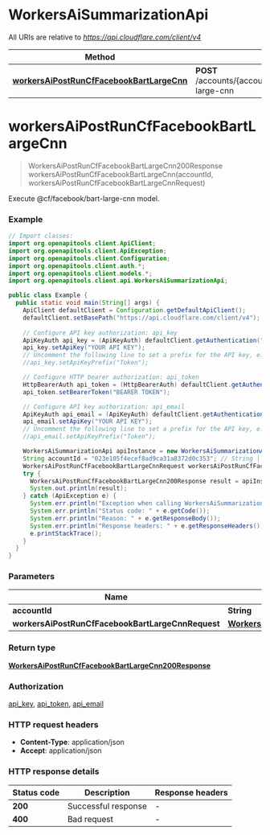 # WorkersAiSummarizationApi

All URIs are relative to *https://api.cloudflare.com/client/v4*

| Method | HTTP request | Description |
|------------- | ------------- | -------------|
| [**workersAiPostRunCfFacebookBartLargeCnn**](WorkersAiSummarizationApi.md#workersAiPostRunCfFacebookBartLargeCnn) | **POST** /accounts/{account_id}/ai/run/@cf/facebook/bart-large-cnn | Execute @cf/facebook/bart-large-cnn model. |


<a id="workersAiPostRunCfFacebookBartLargeCnn"></a>
# **workersAiPostRunCfFacebookBartLargeCnn**
> WorkersAiPostRunCfFacebookBartLargeCnn200Response workersAiPostRunCfFacebookBartLargeCnn(accountId, workersAiPostRunCfFacebookBartLargeCnnRequest)

Execute @cf/facebook/bart-large-cnn model.

### Example
```java
// Import classes:
import org.openapitools.client.ApiClient;
import org.openapitools.client.ApiException;
import org.openapitools.client.Configuration;
import org.openapitools.client.auth.*;
import org.openapitools.client.models.*;
import org.openapitools.client.api.WorkersAiSummarizationApi;

public class Example {
  public static void main(String[] args) {
    ApiClient defaultClient = Configuration.getDefaultApiClient();
    defaultClient.setBasePath("https://api.cloudflare.com/client/v4");
    
    // Configure API key authorization: api_key
    ApiKeyAuth api_key = (ApiKeyAuth) defaultClient.getAuthentication("api_key");
    api_key.setApiKey("YOUR API KEY");
    // Uncomment the following line to set a prefix for the API key, e.g. "Token" (defaults to null)
    //api_key.setApiKeyPrefix("Token");

    // Configure HTTP bearer authorization: api_token
    HttpBearerAuth api_token = (HttpBearerAuth) defaultClient.getAuthentication("api_token");
    api_token.setBearerToken("BEARER TOKEN");

    // Configure API key authorization: api_email
    ApiKeyAuth api_email = (ApiKeyAuth) defaultClient.getAuthentication("api_email");
    api_email.setApiKey("YOUR API KEY");
    // Uncomment the following line to set a prefix for the API key, e.g. "Token" (defaults to null)
    //api_email.setApiKeyPrefix("Token");

    WorkersAiSummarizationApi apiInstance = new WorkersAiSummarizationApi(defaultClient);
    String accountId = "023e105f4ecef8ad9ca31a8372d0c353"; // String | 
    WorkersAiPostRunCfFacebookBartLargeCnnRequest workersAiPostRunCfFacebookBartLargeCnnRequest = new WorkersAiPostRunCfFacebookBartLargeCnnRequest(); // WorkersAiPostRunCfFacebookBartLargeCnnRequest | 
    try {
      WorkersAiPostRunCfFacebookBartLargeCnn200Response result = apiInstance.workersAiPostRunCfFacebookBartLargeCnn(accountId, workersAiPostRunCfFacebookBartLargeCnnRequest);
      System.out.println(result);
    } catch (ApiException e) {
      System.err.println("Exception when calling WorkersAiSummarizationApi#workersAiPostRunCfFacebookBartLargeCnn");
      System.err.println("Status code: " + e.getCode());
      System.err.println("Reason: " + e.getResponseBody());
      System.err.println("Response headers: " + e.getResponseHeaders());
      e.printStackTrace();
    }
  }
}
```

### Parameters

| Name | Type | Description  | Notes |
|------------- | ------------- | ------------- | -------------|
| **accountId** | **String**|  | |
| **workersAiPostRunCfFacebookBartLargeCnnRequest** | [**WorkersAiPostRunCfFacebookBartLargeCnnRequest**](WorkersAiPostRunCfFacebookBartLargeCnnRequest.md)|  | [optional] |

### Return type

[**WorkersAiPostRunCfFacebookBartLargeCnn200Response**](WorkersAiPostRunCfFacebookBartLargeCnn200Response.md)

### Authorization

[api_key](../README.md#api_key), [api_token](../README.md#api_token), [api_email](../README.md#api_email)

### HTTP request headers

 - **Content-Type**: application/json
 - **Accept**: application/json

### HTTP response details
| Status code | Description | Response headers |
|-------------|-------------|------------------|
| **200** | Successful response |  -  |
| **400** | Bad request |  -  |

